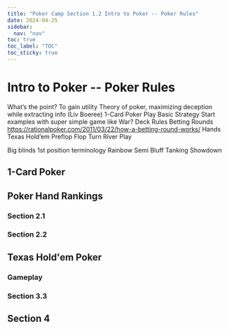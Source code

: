 ```yaml
---
title: "Poker Camp Section 1.2 Intro to Poker -- Poker Rules"
date: 2024-04-25
sidebar:
  nav: "nav"
toc: true
toc_label: "TOC"
toc_sticky: true
---
```


# Intro to Poker -- Poker Rules

What’s the point? To gain utility 
Theory of poker, maximizing deception while extracting info (Liv Boeree)
1-Card Poker
Play
Basic Strategy
Start examples with super simple game like War? 
Deck
Rules
Betting Rounds
https://rationalpoker.com/2011/03/22/how-a-betting-round-works/ 
Hands
Texas Hold’em
Preflop
Flop
Turn
River
Play

Big blinds 
1st position terminology
Rainbow
Semi Bluff 
Tanking
Showdown 


## 1-Card Poker

## Poker Hand Rankings
### Section 2.1
### Section 2.2


## Texas Hold'em Poker
### Gameplay
### 
### Section 3.3

## Section 4
